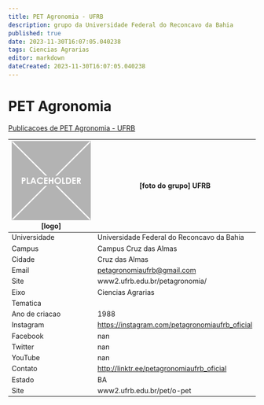 ```yaml
---
title: PET Agronomia - UFRB
description: grupo da Universidade Federal do Reconcavo da Bahia
published: true
date: 2023-11-30T16:07:05.040238
tags: Ciencias Agrarias
editor: markdown
dateCreated: 2023-11-30T16:07:05.040238
---
```


# PET Agronomia

[Publicacoes de PET Agronomia - UFRB](/atividade/16PETAgronomiaUFRB/feed.md)

| ![placeholder.png](/placeholder.png) [logo] | [foto do grupo] UFRB         |
| ------------------------------------------- | ------------------------------------------------- |
| Universidade                                | Universidade Federal do Reconcavo da Bahia      |
| Campus                                      | Campus Cruz das Almas            |
| Cidade                                      | Cruz das Almas             |
| Email                                       | petagronomiaufrb@gmail.com             |
| Site                                        | www2.ufrb.edu.br/petagronomia/              |
| Eixo                                        | Ciencias Agrarias              |
| Tematica                                    |           |
| Ano de criacao                              | 1988        |
| Instagram                                   | https://instagram.com/petagronomiaufrb_oficial         |
| Facebook                                    | nan          |
| Twitter                                     | nan           |
| YouTube                                     | nan           |
| Contato                                     | http://linktr.ee/petagronomiaufrb_oficial         |
| Estado                                      |  BA            |
| Site                                        | www2.ufrb.edu.br/pet/o-pet |
